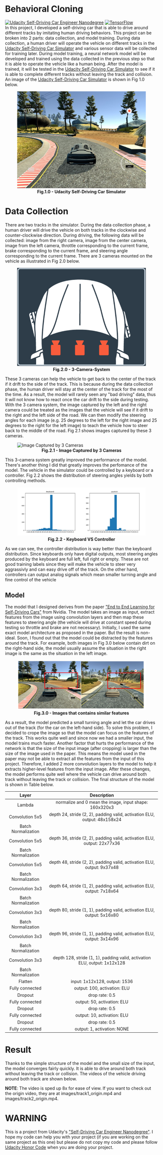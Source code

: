 # Behavioral Cloning
[![Udacity Self-Driving Car Engineer Nanodegree](https://img.shields.io/badge/Udacity-Self%20Driving%20Car%20Engineer%20ND-deepskyblue?style=flat&logo=udacity)](https://www.udacity.com/course/self-driving-car-engineer-nanodegree--nd0013)
[![TensorFlow](https://img.shields.io/badge/%20-Keras-grey?style=flat&logoColor=red&logo=keras)](https://keras.io/) \
In this project, I developed a self-driving car that is able to drive around different tracks by imitating human driving behaviors. 
This project can be broken into 2 parts: data collection, and model training. 
During data collection, a human driver will operate the vehicle on different tracks in the [Udacity Self-Driving Car Simulator](https://github.com/udacity/self-driving-car-sim) and various sensor data will be collected for training later. 
During model training, a neural network model will be developed and trained using the data collected in the previous step so that it is able to operate the vehicle like a human being. 
After the model is trained, it will be tested in the [Udacity Self-Driving Car Simulator](https://github.com/udacity/self-driving-car-sim) to see if it is able to complete different tracks without leaving the track and collision. 
An image of the [Udacity Self-Driving Car Simulator](https://github.com/udacity/self-driving-car-sim) is shown in Fig 1.0 below.
<figure>
<img src="https://github.com/xSegFaultx/Behavioral-Cloning/raw/main/images/fig1.0.JPG" alt="Udacity Self-Driving Car Simulator">
<figcaption align = "center"><b>Fig.1.0 - Udacity Self-Driving Car Simulator </b></figcaption>
</figure>

# Data Collection
There are two tracks in the simulator. 
During the data collection phase, a human driver will drive the vehicle on both tracks in the clockwise and counter-clockwise direction. 
During driving, the following data will be collected: image from the right camera, image from the center camera, image from the left camera, throttle corresponding to the current frame, brake corresponding to the current frame, and steering angle corresponding to the current frame. 
There are 3 cameras mounted on the vehicle as illustrated in Fig 2.0 below. 
<figure>
<img src="https://github.com/xSegFaultx/Behavioral-Cloning/raw/main/images/fig2.0.PNG" alt="3-camera-system">
<figcaption align = "center"><b>Fig.2.0 - 3-Camera-System </b></figcaption>
</figure>
These 3 cameras can help the vehicle to get back to the center of the track if it drift to the side of the track. 
This is because during the data collection phase, the human driver will stay at the center of the track for the most of the time. 
As a result, the model will rarely seen any "bad driving" data, thus it will not know how to react once the car drift to the side during testing. 
With the 3 camera system, the image captured by the left and the right camera could be treated as the images that the vehicle will see if it drift to the right and the left side of the road.
We can then modify the steering angles for each image (e.g. 25 degrees to the left for the right image and 25 degrees to the right for the left image) to teach the vehicle how to steer back to the middle of the road.
Fig 2.1 shows images captured by these 3 cameras.
<figure>
<img src="https://github.com/xSegFaultx/Behavioral-Cloning/raw/main/images/fig2.1.gif" alt="Image Captured by 3 Cameras">
<figcaption align = "center"><b>Fig.2.1 - Image Captured by 3 Cameras</b></figcaption>
</figure>
This 3-camera system greatly improved the performance of the model. 
There's another thing I did that greatly improves the perfomance of the model. 
The vehicle in the simulator could be controlled by a keyboard or a controller. 
Fig 2.2 shows the distribution of steering angles yields by both controlling methods.
<figure>
<img src="https://github.com/xSegFaultx/Behavioral-Cloning/raw/main/images/fig2.2.png" alt="Keyboard VS Controller">
<figcaption align = "center"><b>Fig.2.2 - Keyboard VS Controller </b></figcaption>
</figure>
As we can see, the controller distribution is way better than the keyboard distribution. 
Since keyboards only have digital outputs, most steering angles produced by the keyboard are full left, full right or empty. 
These are not good training labels since they will make the vehicle to steer very aggrassivly and can easy drive off of the track. 
On the other hand, controllers can output analog signals which mean smaller turning angle and fine control of the vehicle



## Model
The model that I designed derives from the paper ["End to End Learning for Self-Driving Cars"](https://arxiv.org/pdf/1604.07316.pdf) from Nvidia. 
The model takes an image as input, extract features from the image using convolution layers and then map these features to steering angle (the vehicle will drive at constant speed during testing so throttle and brake are not necessary). 
Initially, I used the same exact model architecture as proposed in the paper. But the result is non-ideal. 
Soon, I found out that the model could be distracted by the features around the track. 
For example, both images in Fig 3.0 below contain dirt on the right-hand side, the model usually assume the situation in the right image is the same as the situation in the left image. 
<figure>
<img src="https://github.com/xSegFaultx/Behavioral-Cloning/raw/main/images/fig3.0.png" alt="Image Crop">
<figcaption align = "center"><b>Fig.3.0 - Images that contains similar features </b></figcaption>
</figure>
As a result, the model predicted a small turning angle and let the car drives out of the track (for the car on the left-hand side). 
To solve this problem, I decided to crope the image so that the model can focus on the features of the track.
This works quite well and since now we had a smaller input, the model trains much faster. 
Another factor that hurts the performance of the network is that the size of the input image (after cropping) is larger than the size of the image used in the paper. 
This means the model used in the paper may not be able to extract all the features from the input of this project. 
Therefore, I added 2 more convolution layers to the model to help it extracts higher-level features from the input image. 
After these changes, the model performs quite well where the vehicle can drive around both track without leaving the track or collision. 
The final structure of the model is shown in Table below.

| Layer         		|                         Description	        					                         | 
|:---------------------:|:-------------------------------------------------------------------------:| 
| Lambda        		|        normalize and 0 mean the image, input shape: 160x320x3   		        |
| Convolution 5x5		| depth 24, stride (2, 2), padding valid, activation ELU, output: 48x158x24 |
| Batch Normalization	|                                 									                                 |
| Convolution 5x5		| depth 36, stride (2, 2), padding valid, activation ELU, output: 22x77x36  |
| Batch Normalization	|                                 									                                 |
| Convolution 5x5		|  depth 48, stride (2, 2), padding valid, activation ELU, output: 9x37x48  |
| Batch Normalization	|                                 									                                 |
| Convolution 3x3		|  depth 64, stride (1, 2), padding valid, activation ELU, output: 7x18x64  |
| Batch Normalization	|                                 									                                 |
| Convolution 3x3		|  depth 80, stride (1, 1), padding valid, activation ELU, output: 5x16x80  |
| Batch Normalization	|                                 									                                 |
| Convolution 3x3		|  depth 96, stride (1, 1), padding valid, activation ELU, output: 3x14x96  |
| Batch Normalization	|                                 									                                 |
| Convolution 3x3		| depth 128, stride (1, 1), padding valid, activation ELU, output: 1x12x128 |
| Batch Normalization	|                                 									                                 |
| Flatten	      	    |                    input: 1x12x128, output: 1536 				                     |
| Fully connected		|               output: 100, activation: ELU       									                |
| Dropout				|                drop rate: 0.5        								            	                |
| Fully connected		|                output: 50, activation: ELU       									                |
| Dropout				|                drop rate: 0.5        								            	                |
| Fully connected		|                output: 10, activation: ELU       									                |
| Dropout				|                drop rate: 0.5        								            	                |
| Fully connected		|                output: 1, activation: NONE       									                |





# Result
Thanks to the simple structure of the model and the small size of the input, the model converges fairly quickly. 
It is able to drive around both track without leaving the track or collision. 
The videos of the vehicle driving around both track are shown below. 

__NOTE__: The video is sped up 8x for ease of view. If you want to check out the origin video, they are at images/track1_origin.mp4 and images/track2_origin.mp4.


# WARNING
This is a project from Udacity's ["Self-Driving Car Engineer Nanodegree"](https://www.udacity.com/course/self-driving-car-engineer-nanodegree--nd0013). 
I hope my code can help you with your project (if you are working on the same project as this one) but please do not copy my code and please follow [Udacity Honor Code](https://www.udacity.com/legal/community-guidelines) when you are doing your project.

